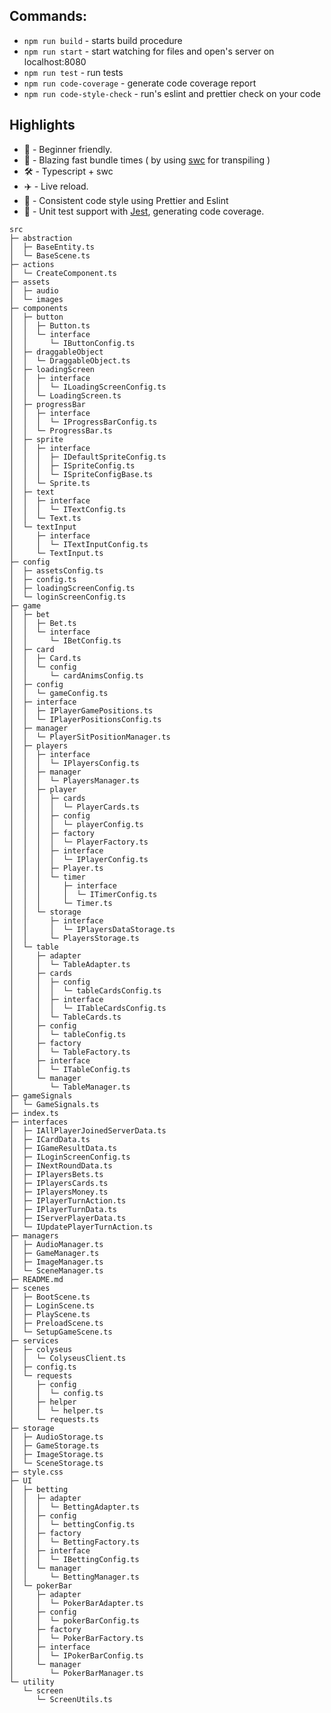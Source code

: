 ## Commands:

-   `npm run build` - starts build procedure
-   `npm run start` - start watching for files and open's server on localhost:8080
-   `npm run test` - run tests
-   `npm run code-coverage` - generate code coverage report
-   `npm run code-style-check` - run's eslint and prettier check on your code

## Highlights

-   🔰 - Beginner friendly.
-   🚀 - Blazing fast bundle times ( by using [swc](https://github.com/swc-project/swc) for transpiling )
-   🛠 - Typescript + swc
-   ✈️ - Live reload.
-   📝 - Consistent code style using Prettier and Eslint
-   📝 - Unit test support with [Jest](https://jestjs.io/), generating code coverage.

```
src
├─ abstraction
│  ├─ BaseEntity.ts
│  └─ BaseScene.ts
├─ actions
│  └─ CreateComponent.ts
├─ assets
│  ├─ audio
│  └─ images
├─ components
│  ├─ button
│  │  ├─ Button.ts
│  │  └─ interface
│  │     └─ IButtonConfig.ts
│  ├─ draggableObject
│  │  └─ DraggableObject.ts
│  ├─ loadingScreen
│  │  ├─ interface
│  │  │  └─ ILoadingScreenConfig.ts
│  │  └─ LoadingScreen.ts
│  ├─ progressBar
│  │  ├─ interface
│  │  │  └─ IProgressBarConfig.ts
│  │  └─ ProgressBar.ts
│  ├─ sprite
│  │  ├─ interface
│  │  │  ├─ IDefaultSpriteConfig.ts
│  │  │  ├─ ISpriteConfig.ts
│  │  │  └─ ISpriteConfigBase.ts
│  │  └─ Sprite.ts
│  ├─ text
│  │  ├─ interface
│  │  │  └─ ITextConfig.ts
│  │  └─ Text.ts
│  └─ textInput
│     ├─ interface
│     │  └─ ITextInputConfig.ts
│     └─ TextInput.ts
├─ config
│  ├─ assetsConfig.ts
│  ├─ config.ts
│  ├─ loadingScreenConfig.ts
│  └─ loginScreenConfig.ts
├─ game
│  ├─ bet
│  │  ├─ Bet.ts
│  │  └─ interface
│  │     └─ IBetConfig.ts
│  ├─ card
│  │  ├─ Card.ts
│  │  └─ config
│  │     └─ cardAnimsConfig.ts
│  ├─ config
│  │  └─ gameConfig.ts
│  ├─ interface
│  │  ├─ IPlayerGamePositions.ts
│  │  └─ IPlayerPositionsConfig.ts
│  ├─ manager
│  │  └─ PlayerSitPositionManager.ts
│  ├─ players
│  │  ├─ interface
│  │  │  └─ IPlayersConfig.ts
│  │  ├─ manager
│  │  │  └─ PlayersManager.ts
│  │  ├─ player
│  │  │  ├─ cards
│  │  │  │  └─ PlayerCards.ts
│  │  │  ├─ config
│  │  │  │  └─ playerConfig.ts
│  │  │  ├─ factory
│  │  │  │  └─ PlayerFactory.ts
│  │  │  ├─ interface
│  │  │  │  └─ IPlayerConfig.ts
│  │  │  ├─ Player.ts
│  │  │  └─ timer
│  │  │     ├─ interface
│  │  │     │  └─ ITimerConfig.ts
│  │  │     └─ Timer.ts
│  │  └─ storage
│  │     ├─ interface
│  │     │  └─ IPlayersDataStorage.ts
│  │     └─ PlayersStorage.ts
│  └─ table
│     ├─ adapter
│     │  └─ TableAdapter.ts
│     ├─ cards
│     │  ├─ config
│     │  │  └─ tableCardsConfig.ts
│     │  ├─ interface
│     │  │  └─ ITableCardsConfig.ts
│     │  └─ TableCards.ts
│     ├─ config
│     │  └─ tableConfig.ts
│     ├─ factory
│     │  └─ TableFactory.ts
│     ├─ interface
│     │  └─ ITableConfig.ts
│     └─ manager
│        └─ TableManager.ts
├─ gameSignals
│  └─ GameSignals.ts
├─ index.ts
├─ interfaces
│  ├─ IAllPlayerJoinedServerData.ts
│  ├─ ICardData.ts
│  ├─ IGameResultData.ts
│  ├─ ILoginScreenConfig.ts
│  ├─ INextRoundData.ts
│  ├─ IPlayersBets.ts
│  ├─ IPlayersCards.ts
│  ├─ IPlayersMoney.ts
│  ├─ IPlayerTurnAction.ts
│  ├─ IPlayerTurnData.ts
│  ├─ IServerPlayerData.ts
│  └─ IUpdatePlayerTurnAction.ts
├─ managers
│  ├─ AudioManager.ts
│  ├─ GameManager.ts
│  ├─ ImageManager.ts
│  └─ SceneManager.ts
├─ README.md
├─ scenes
│  ├─ BootScene.ts
│  ├─ LoginScene.ts
│  ├─ PlayScene.ts
│  ├─ PreloadScene.ts
│  └─ SetupGameScene.ts
├─ services
│  ├─ colyseus
│  │  └─ ColyseusClient.ts
│  ├─ config.ts
│  └─ requests
│     ├─ config
│     │  └─ config.ts
│     ├─ helper
│     │  └─ helper.ts
│     └─ requests.ts
├─ storage
│  ├─ AudioStorage.ts
│  ├─ GameStorage.ts
│  ├─ ImageStorage.ts
│  └─ SceneStorage.ts
├─ style.css
├─ UI
│  ├─ betting
│  │  ├─ adapter
│  │  │  └─ BettingAdapter.ts
│  │  ├─ config
│  │  │  └─ bettingConfig.ts
│  │  ├─ factory
│  │  │  └─ BettingFactory.ts
│  │  ├─ interface
│  │  │  └─ IBettingConfig.ts
│  │  └─ manager
│  │     └─ BettingManager.ts
│  └─ pokerBar
│     ├─ adapter
│     │  └─ PokerBarAdapter.ts
│     ├─ config
│     │  └─ pokerBarConfig.ts
│     ├─ factory
│     │  └─ PokerBarFactory.ts
│     ├─ interface
│     │  └─ IPokerBarConfig.ts
│     └─ manager
│        └─ PokerBarManager.ts
└─ utility
   └─ screen
      └─ ScreenUtils.ts

```
